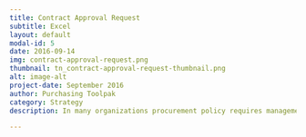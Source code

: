 ```yaml
---
title: Contract Approval Request
subtitle: Excel
layout: default
modal-id: 5
date: 2016-09-14
img: contract-approval-request.png
thumbnail: tn_contract-approval-request-thumbnail.png
alt: image-alt
project-date: September 2016
author: Purchasing Toolpak
category: Strategy
description: In many organizations procurement policy requires management approval of contracts. Use this template for approval of procurement contracts. 

---
```

